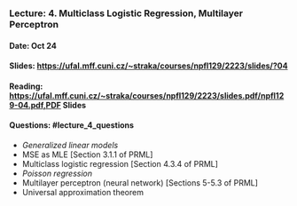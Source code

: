 ### Lecture: 4. Multiclass Logistic Regression, Multilayer Perceptron
#### Date: Oct 24
#### Slides: https://ufal.mff.cuni.cz/~straka/courses/npfl129/2223/slides/?04
#### Reading: https://ufal.mff.cuni.cz/~straka/courses/npfl129/2223/slides.pdf/npfl129-04.pdf,PDF Slides
#### Questions: #lecture_4_questions

- _Generalized linear models_
- MSE as MLE [Section 3.1.1 of PRML]
- Multiclass logistic regression [Section 4.3.4 of PRML]
- _Poisson regression_
- Multilayer perceptron (neural network) [Sections 5-5.3 of PRML]
- Universal approximation theorem
